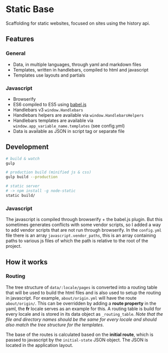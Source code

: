 # Static Base

Scaffolding for static websites, focused on sites using the history api.


## Features

### General

- Data, in multiple languages, through yaml and markdown files
- Templates, written in handlebars, compiled to html and javascript
- Templates use layouts and partials


### Javascript

- Browserify
- ES6 compiled to ES5 using [babel.js](https://babeljs.io/)
- Handlebars v3 `window.Handlebars`
- Handlebars helpers are available via `window.HandlebarsHelpers`
- Handlebars templates are available via `window.app_variable_name.templates` (see config.yml)
- Data is available as JSON in script tag or separate file



## Development

```bash
# build & watch
gulp

# production build (minified js & css)
gulp build --production

# static server
# -> npm install -g node-static
static build/
```

### Javascript

The javascript is compiled through browserify + the babel.js plugin.
But this sometimes generates conflicts with some vendor scripts, so
I added a way to add vendor scripts that are not run through browserify.
In the `config.yml` file there is an array `javascript.vendor_paths`,
this is an array containing paths to various js files of which the path
is relative to the root of the project.



## How it works

### Routing

The tree structure of `data/:locale/pages` is converted into a routing table that will be used to build the html files and is also used to setup the routing in javascript. For example, `about/origin.yml` will have the route `about/origin/`. This can be overridden by adding a __route property__ in the yaml, the __fr__ locale serves as an example for this. A routing table is build for every locale and is stored in its data object as `_routing_table`. _Note that the file and directory names should be the same for every locale and should also match the tree structure for the templates_.

The base of the routes is calculated based on the __initial route__, which is passed to javascript by the `initial-state` JSON object. The JSON is located in the application layout.
